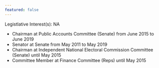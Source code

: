 ```yaml
---
featured: false
---
```

Legistlative Interest(s): NA

* Chairman at Public Accounts Committee (Senate) from June 2015 to June 2019
* Senator at Senate from May 2011 to May 2019
* Chairman at Independent National Electoral Commission Committee (Senate) until May 2015
* Committee Member at Finance Committee (Reps) until May 2015

